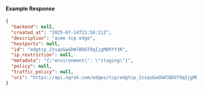 <!-- Code generated for API Clients. DO NOT EDIT. -->

#### Example Response

```json
{
  "backend": null,
  "created_at": "2025-07-14T21:58:21Z",
  "description": "acme tcp edge",
  "hostports": null,
  "id": "edgtcp_2zsqoGwGbWlBDGT9qIjgMDhYY3R",
  "ip_restriction": null,
  "metadata": "{\"environment\": \"staging\"}",
  "policy": null,
  "traffic_policy": null,
  "uri": "https://api.ngrok.com/edges/tcp/edgtcp_2zsqoGwGbWlBDGT9qIjgMDhYY3R"
}
```
